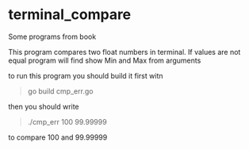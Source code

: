 # terminal_compare
Some programs from book

This program compares two float numbers in terminal. If values are not equal program will find show Min and Max from arguments

to run this program you should build it first witn 

> go build  cmp_err.go

then you should write  

> ./cmp_err 100 99.99999

to compare 100 and 99.99999
